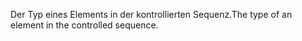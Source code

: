 <span data-ttu-id="c8941-101">Der Typ eines Elements in der kontrollierten Sequenz.</span><span class="sxs-lookup"><span data-stu-id="c8941-101">The type of an element in the controlled sequence.</span></span>